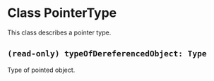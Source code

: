 # Class PointerType

This class describes a pointer type.

## `(read-only) typeOfDereferencedObject: Type`

Type of pointed object.
